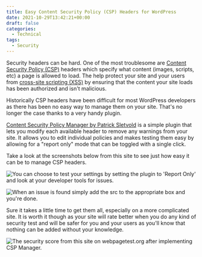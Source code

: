 ```yaml
---
title: Easy Content Security Policy (CSP) Headers for WordPress
date: 2021-10-29T13:42:21+00:00
draft: false
categories:
  - Technical
tags:
  - Security
---
```


Security headers can be hard. One of the most troublesome are [Content Security Policy (CSP)][1] headers which specify what content (images, scripts, etc) a page is allowed to load. The help protect your site and your users from [cross-site scripting (XSS)][2] by ensuring that the content your site loads has been authorized and isn't malicious.

Historically CSP headers have been difficult for most WordPress developers as there has been no easy way to manage them on your site. That's no longer the case thanks to a very handy plugin.

[Content Security Policy Manager by Patrick Sletvold][3] is a simple plugin that lets you modify each available header to remove any warnings from your site. It allows you to edit individual policies and makes testing them easy by allowing for a "report only" mode that can be toggled with a single click.

Take a look at the screenshots below from this site to see just how easy it can be to manage CSP headers.

![You can choose to test your settings by setting the plugin to 'Report Only' and look at your developer tools for issues.](/images/2021/10/csp-manager-settings.png "You can choose to test your settings by setting the plugin to 'Report Only' and look at your developer tools for issues.")

![When an issue is found simply add the src to the appropriate box and you're done.](/images/2021/10/csp-manager-settings-2.png "When an issue is found simply add the src to the appropriate box and you're done.")

Sure it takes a little time to get them all, especially on a more complicated site. It is worth it though as your site will rate better when you do any kind of security test and will be safer for you and your users as you'll know that nothing can be added without your knowledge.

![The security score from this site on webpagetest.org after implementing CSP Manager.](/images/2021/10/Screen-Shot-2021-10-24.jpg "The security score from this site on webpagetest.org after implementing CSP Manager.")

 [1]: https://content-security-policy.com/
 [2]: https://owasp.org/www-community/attacks/xss/
 [3]: https://wordpress.org/plugins/csp-manager/